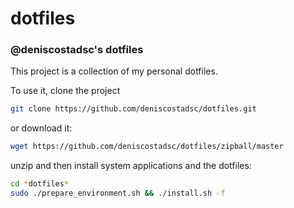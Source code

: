 dotfiles
========

### @deniscostadsc's dotfiles

This project is a collection of my personal dotfiles.

To use it, clone the project

```bash
git clone https://github.com/deniscostadsc/dotfiles.git
```

or download it:

```bash
wget https://github.com/deniscostadsc/dotfiles/zipball/master
```

unzip and then install system applications and the dotfiles:

```bash
cd *dotfiles*
sudo ./prepare_environment.sh && ./install.sh -f
```
